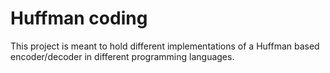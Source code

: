 # Huffman coding

This project is meant to hold different implementations of a Huffman based encoder/decoder in different programming languages.
